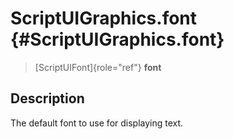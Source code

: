 ScriptUIGraphics.font {#ScriptUIGraphics.font}
=====================

> [ScriptUIFont]{role="ref"} **font**

Description
-----------

The default font to use for displaying text.
